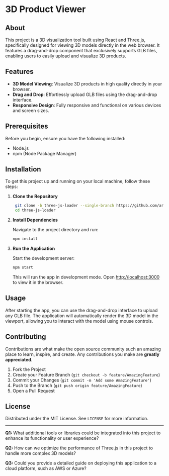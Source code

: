 # 3D Product Viewer

## About
This project is a 3D visualization tool built using React and Three.js, specifically designed for viewing 3D models directly in the web browser. It features a drag-and-drop component that exclusively supports GLB files, enabling users to easily upload and visualize 3D products.

## Features
- **3D Model Viewing**: Visualize 3D products in high quality directly in your browser.
- **Drag and Drop**: Effortlessly upload GLB files using the drag-and-drop interface.
- **Responsive Design**: Fully responsive and functional on various devices and screen sizes.

## Prerequisites
Before you begin, ensure you have the following installed:
- Node.js
- npm (Node Package Manager)

## Installation

To get this project up and running on your local machine, follow these steps:

1. **Clone the Repository**

   ```bash    
    git clone -b three-js-loader --single-branch https://github.com/art3miz18/Three-JS-dashboard.git
    cd three-js-loader

   ```

2. **Install Dependencies**

   Navigate to the project directory and run:

   ```bash
   npm install
   ```

3. **Run the Application**

   Start the development server:

   ```bash
   npm start
   ```

   This will run the app in development mode. Open [http://localhost:3000](http://localhost:3000) to view it in the browser.

## Usage

After starting the app, you can use the drag-and-drop interface to upload any GLB file. The application will automatically render the 3D model in the viewport, allowing you to interact with the model using mouse controls.

## Contributing
Contributions are what make the open source community such an amazing place to learn, inspire, and create. Any contributions you make are **greatly appreciated**.

1. Fork the Project
2. Create your Feature Branch (`git checkout -b feature/AmazingFeature`)
3. Commit your Changes (`git commit -m 'Add some AmazingFeature'`)
4. Push to the Branch (`git push origin feature/AmazingFeature`)
5. Open a Pull Request

## License
Distributed under the MIT License. See `LICENSE` for more information.

---

**Q1:** What additional tools or libraries could be integrated into this project to enhance its functionality or user experience?

**Q2:** How can we optimize the performance of Three.js in this project to handle more complex 3D models?

**Q3:** Could you provide a detailed guide on deploying this application to a cloud platform, such as AWS or Azure?